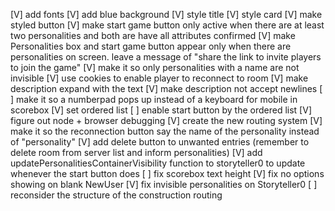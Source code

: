 [V] add fonts
[V] add blue background
[V] style title
[V] style card
[V] make styled button
[V] make start game button only active when there are at least
    two personalities and both are have all attributes confirmed
[V] make Personalities box and start game button appear only
    when there are personalities on screen. leave a message of
    "share the link to invite players to join the game"
[V] make it so only personalities with a name are not invisible
[V] use cookies to enable player to reconnect to room
[V] make description expand with the text
[V] make description not accept newlines
[ ] make it so a numberpad pops up instead of a keyboard for mobile
    in scorebox
[V] set ordered list
[ ] enable start button by the ordered list
[V] figure out node + browser debugging
[V] create the new routing system
[V] make it so the reconnection button say the name of the personality
    instead of "personality"
[V] add delete button to unwanted entries (remember to delete room 
    from server list and inform personalities)
[V] add updatePersonalitiesContainerVisibility function to storyteller0
    to update whenever the start button does
[ ] fix scorebox text height
[V] fix no options showing on blank NewUser
[V] fix invisible personalities on Storyteller0
[ ] reconsider the structure of the construction routing
